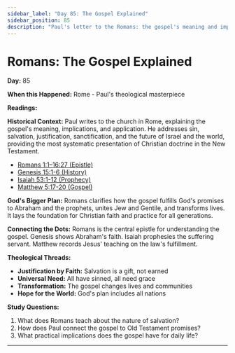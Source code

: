 ```yaml
---
sidebar_label: "Day 85: The Gospel Explained"
sidebar_position: 85
description: "Paul's letter to the Romans: the gospel's meaning and implications"
---
```


# Romans: The Gospel Explained

**Day:** 85

**When this Happened:** Rome - Paul's theological masterpiece

**Readings:**

**Historical Context:** Paul writes to the church in Rome, explaining the gospel's meaning, implications, and application. He addresses sin, salvation, justification, sanctification, and the future of Israel and the world, providing the most systematic presentation of Christian doctrine in the New Testament.
 - [Romans 1:1–16:27 (Epistle)](https://www.biblegateway.com/passage/?search=Romans+1%3A1-16%3A27)
 - [Genesis 15:1-6 (History)](https://www.biblegateway.com/passage/?search=Genesis+15%3A1-6)
 - [Isaiah 53:1-12 (Prophecy)](https://www.biblegateway.com/passage/?search=Isaiah+53%3A1-12)
 - [Matthew 5:17-20 (Gospel)](https://www.biblegateway.com/passage/?search=Matthew+5%3A17-20)

**God's Bigger Plan:** Romans clarifies how the gospel fulfills God's promises to Abraham and the prophets, unites Jew and Gentile, and transforms lives. It lays the foundation for Christian faith and practice for all generations.

**Connecting the Dots:** Romans is the central epistle for understanding the gospel. Genesis shows Abraham's faith. Isaiah prophesies the suffering servant. Matthew records Jesus' teaching on the law's fulfillment.

****Theological Threads:****
- **Justification by Faith:** Salvation is a gift, not earned
- **Universal Need:** All have sinned, all need grace
- **Transformation:** The gospel changes lives and communities
- **Hope for the World:** God's plan includes all nations

**Study Questions:**
1. What does Romans teach about the nature of salvation?
2. How does Paul connect the gospel to Old Testament promises?
3. What practical implications does the gospel have for daily life?

---